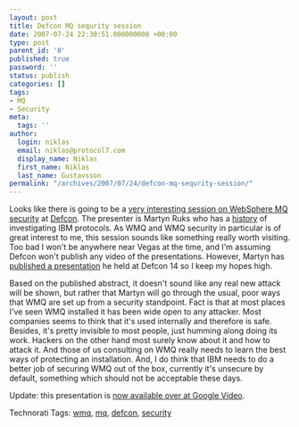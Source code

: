 ```yaml
---
layout: post
title: Defcon MQ sequrity session
date: 2007-07-24 22:30:51.000000000 +00:00
type: post
parent_id: '0'
published: true
password: ''
status: publish
categories: []
tags:
- MQ
- Security
meta:
  tags: ''
author:
  login: niklas
  email: niklas@protocol7.com
  display_name: Niklas
  first_name: Niklas
  last_name: Gustavsson
permalink: "/archives/2007/07/24/defcon-mq-sequrity-session/"
---
```

Looks like there is going to be a [very interesting session on WebSphere MQ security](http://www.defcon.org/html/defcon-15/dc-15-speakers.html#Ruks) at [Defcon](http://www.defcon.org/). The presenter is Martyn Ruks who has a [history](https://forum.defcon.org/archive/index.php/t-7597.html) of investigating IBM protocols. As WMQ and WMQ security in particular is of great interest to me, this session sounds like something really worth visiting. Too bad I won't be anywhere near Vegas at the time, and I'm assuming Defcon won't publish any video of the presentations. However, Martyn has [published a presentation](http://www.mwrinfosecurity.com/presentations/martyn-ruks-ibm_networking-defcon-14.pdf) he held at Defcon 14 so I keep my hopes high.

Based on the published abstract, it doesn't sound like any real new attack will be shown, but rather that Martyn will go through the usual, poor ways that WMQ are set up from a security standpoint. Fact is that at most places I've seen WMQ installed it has been wide open to any attacker. Most companies seems to think that it's used internally and therefore is safe. Besides, it's pretty invisible to most people, just humming along doing its work. Hackers on the other hand most surely know about it and how to attack it. And those of us consulting on WMQ really needs to learn the best ways of protecting an installation. And, I do think that IBM needs to do a better job of securing WMQ out of the box, currently it's unsecure by default, something which should not be acceptable these days.

Update: this presentation is [now available over at Google Video](http://video.google.co.uk/videoplay?docid=-8419995190349463473).

Technorati Tags: [wmq](http://technorati.com/tag/wmq), [mq](http://technorati.com/tag/mq), [defcon](http://technorati.com/tag/defcon), [security](http://technorati.com/tag/security)

